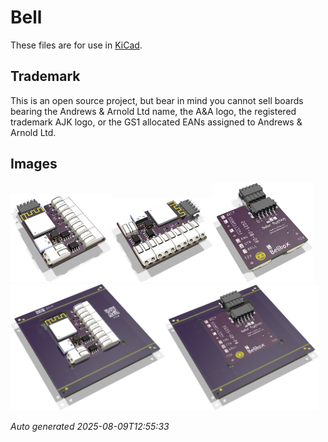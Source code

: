 # Bell

These files are for use in [KiCad](https://www.kicad.org).

## Trademark

This is an open source project, but bear in mind you cannot sell boards bearing the Andrews & Arnold Ltd name, the A&A logo, the registered trademark AJK logo, or the GS1 allocated EANs assigned to Andrews & Arnold Ltd.

## Images

<img src='Bell.png' width=32%><img src='Bell-90.png' width=32%><img src='Bell-bottom.png' width=32%>
<img src='Bell-panel.png' width=49%><img src='Bell-panel-bottom.png' width=49%>

*Auto generated 2025-08-09T12:55:33*
